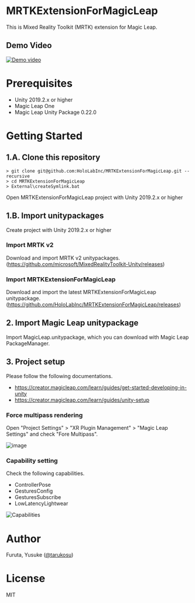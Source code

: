 # MRTKExtensionForMagicLeap
This is Mixed Reality Toolkit (MRTK) extension for Magic Leap.

## Demo Video
[![Demo video](http://img.youtube.com/vi/io1a-ShNIDY/0.jpg)](http://www.youtube.com/watch?v=io1a-ShNIDY)

# Prerequisites
- Unity 2019.2.x or higher
- Magic Leap One
- Magic Leap Unity Package 0.22.0

# Getting Started

## 1.A. Clone this repository
```
> git clone git@github.com:HoloLabInc/MRTKExtensionForMagicLeap.git --recursive
> cd MRTKExtensionForMagicLeap
> External\createSymlink.bat
```

Open MRTKExtensionForMagicLeap project with Unity 2019.2.x or higher

## 1.B. Import unitypackages
Create project with Unity 2019.2.x or higher

### Import MRTK v2
Download and import MRTK v2 unitypackages.  
(https://github.com/microsoft/MixedRealityToolkit-Unity/releases)

### Import MRTKExtensionForMagicLeap
Download and import the latest MRTKExtensionForMagicLeap unitypackage.  
(https://github.com/HoloLabInc/MRTKExtensionForMagicLeap/releases)

## 2. Import Magic Leap unitypackage
Import MagicLeap.unitypackage, which you can download with Magic Leap PackageManager.

## 3. Project setup
Please follow the following documentations.

- https://creator.magicleap.com/learn/guides/get-started-developing-in-unity
- https://creator.magicleap.com/learn/guides/unity-setup

### Force multipass rendering
Open "Project Settings" > "XR Plugin Management" > "Magic Leap Settings" and check "Fore Multipass".

![image](https://user-images.githubusercontent.com/4415085/69318279-31daee00-0c80-11ea-8566-7611a6d371c5.png)


### Capability setting
Check the following capabilities.
- ControllerPose
- GesturesConfig
- GesturesSubscribe
- LowLatencyLightwear

![Capabilities](https://user-images.githubusercontent.com/4415085/69318178-f0e2d980-0c7f-11ea-9631-deafcf0d7792.png)

# Author
Furuta, Yusuke ([@tarukosu](https://twitter.com/tarukosu))

# License
MIT